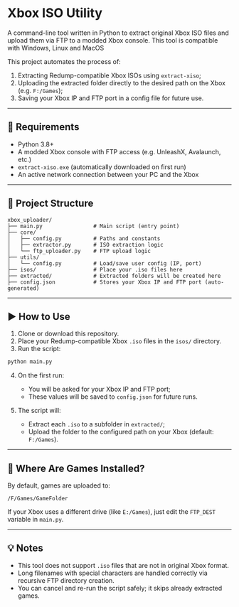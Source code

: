 # Xbox ISO Utility

A command-line tool written in Python to extract original Xbox ISO files and upload them via FTP to a modded Xbox console.
This tool is compatible with Windows, Linux and MacOS

This project automates the process of:
1. Extracting Redump-compatible Xbox ISOs using `extract-xiso`;
2. Uploading the extracted folder directly to the desired path on the Xbox (e.g. `F:/Games`);
3. Saving your Xbox IP and FTP port in a config file for future use.

---

## 🔧 Requirements

- Python 3.8+
- A modded Xbox console with FTP access (e.g. UnleashX, Avalaunch, etc.)
- `extract-xiso.exe` (automatically downloaded on first run)
- An active network connection between your PC and the Xbox

---

## 📂 Project Structure

```
xbox_uploader/
├── main.py                # Main script (entry point)
├── core/
│   ├── config.py          # Paths and constants
│   ├── extractor.py       # ISO extraction logic
│   └── ftp_uploader.py    # FTP upload logic
├── utils/
│   └── config.py          # Load/save user config (IP, port)
├── isos/                  # Place your .iso files here
├── extracted/             # Extracted folders will be created here
├── config.json            # Stores your Xbox IP and FTP port (auto-generated)
```

---

## ▶️ How to Use

1. Clone or download this repository.
2. Place your Redump-compatible Xbox `.iso` files in the `isos/` directory.
3. Run the script:

```bash
python main.py
```

4. On the first run:
   - You will be asked for your Xbox IP and FTP port;
   - These values will be saved to `config.json` for future runs.

5. The script will:
   - Extract each `.iso` to a subfolder in `extracted/`;
   - Upload the folder to the configured path on your Xbox (default: `F:/Games`).

---

## 💾 Where Are Games Installed?

By default, games are uploaded to:

```
/F/Games/GameFolder
```

If your Xbox uses a different drive (like `E:/Games`), just edit the `FTP_DEST` variable in `main.py`.

---

## 💡 Notes

- This tool does not support `.iso` files that are not in original Xbox format.
- Long filenames with special characters are handled correctly via recursive FTP directory creation.
- You can cancel and re-run the script safely; it skips already extracted games.
